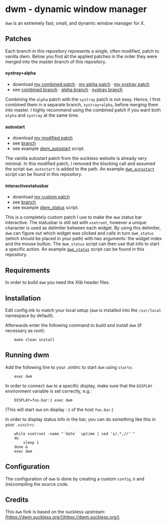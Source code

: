 # dwm - dynamic window manager
`dwm` is an extremely fast, small, and dynamic window manager for X.

## Patches
Each branch in this repository represents a single, often modified,
patch to vanilla dwm. Below you find all the applied patches in the
order they were merged into the master branch of this repository.

#### systray+alpha

* download [my combined patch](https://github.com/flaport/dwm/compare/upstream..systray+alpha.diff) ‧ [my alpha patch](https://github.com/flaport/dwm/compare/upstream..alpha.diff) ‧ [my systray patch](https://github.com/flaport/dwm/compare/upstream..systray.diff)
* see [combined branch](https://github.com/flaport/dwm/tree/systray+alpha) ‧ [alpha branch](https://github.com/flaport/dwm/tree/alpha) ‧ [systray branch](https://github.com/flaport/dwm/tree/systray)

Combining the `alpha` patch with the `systray` patch is not easy.
Hence, I first combined them in a separate branch, `systray+alpha`,
before merging them into master. I highly recommend using the combined
patch if you want both `alpha` and `systray` at the same time.

#### autostart

* download [my modified patch](https://github.com/flaport/dwm/compare/upstream..autostart.diff)
* see [branch](https://github.com/flaport/dwm/tree/autostart)
* see example [dwm_autostart](dwm_autostart) script.

The vanilla autostart patch from the suckless website is already very
minimal. In this modified patch, I removed the blocking call and
assumed the script `dwm_autostart` is added to the path. An example
[`dwm_autostart`](dwm_autostart) script can be found in this repository.

#### interactivestatusbar

* download [my custom patch](https://github.com/flaport/dwm/compare/upstream..interactivestatusbar.diff)
* see [branch](https://github.com/flaport/dwm/tree/interactivestatusbar)
* see example [dwm_status](dwm_status) script.

This is a completely custom patch I use to make the `dwm` status bar
interactive. The statusbar is still set with `xsetroot`, however a
unique character is used as delimiter between each widget. By using
this delimiter, `dwm` can figure out which widget was clicked and
calls in turn `dwm_status` (which should be placed in your path) with two
arguments: the widget index and the mouse button. The `dwm_status`
script can then use that info to start a specific action. An example
[`dwm_status`](dwm_status) script can be found in this repository.

## Requirements
In order to build `dwm` you need the Xlib header files.


## Installation
Edit config.mk to match your local setup (`dwm` is installed into
the `/usr/local` namespace by default).

Afterwards enter the following command to build and install `dwm` (if
necessary as root):

```
    make clean install
```


## Running dwm
Add the following line to your .xinitrc to start `dwm` using `startx`:

```
    exec dwm
```

In order to connect `dwm` to a specific display, make sure that
the `DISPLAY` environment variable is set correctly, e.g.:

```
    DISPLAY=foo.bar:1 exec dwm
```

(This will start `dwm` on display `:1` of the host `foo.bar`.)

In order to display status info in the bar, you can do something
like this in your `.xinitrc`:

```
    while xsetroot -name "`date` `uptime | sed 's/.*,//'`"
    do
    	sleep 1
    done &
    exec dwm
```


## Configuration
The configuration of `dwm` is done by creating a custom `config.h`
and (re)compiling the source code.

## Credits
This `dwm` fork is based on the suckless upstream: [https://dwm.suckless.org/](https://dwm.suckless.org/)
